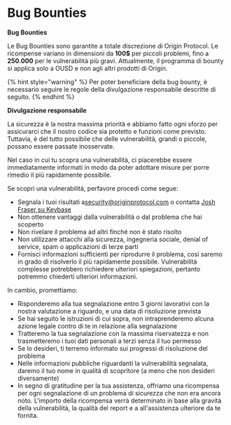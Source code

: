 # Bug Bounties

**Bug Bounties**

Le Bug Bounties sono garantite a totale discrezione di Origin Protocol. Le ricompense variano in dimensioni da **100$** per piccoli problemi, fino a **250.000** per le vulnerabilità più gravi. Attualmente, il programma di bounty si applica solo a OUSD e non agli altri prodotti di Origin.

{% hint style="warning" %}
Per poter beneficiare della bug bounty, è necessario seguire le regole della divulgazione responsabile descritte di seguito.
{% endhint %}

**Divulgazione responsabile**

La sicurezza è la nostra massima priorità e abbiamo fatto ogni sforzo per assicurarci che il nostro codice sia protetto e funzioni come previsto. Tuttavia, è del tutto possibile che delle vulnerabilità, grandi o piccole, possano essere passate inosservate.

Nel caso in cui tu scopra una vulnerabilità, ci piacerebbe essere immediatamente informati in modo da poter adottare misure per porre rimedio il più rapidamente possibile.

Se scopri una vulnerabilità, perfavore procedi come segue:

* Segnala i tuoi risultati a[security@originprotocol.com](mailto:security@originprotcol.com) o contatta [Josh Fraser su Keybase](https://keybase.io/joshfraser)
* Non ottenere vantaggi dalla vulnerabilità o dal problema che hai scoperto
* Non rivelare il problema ad altri finché non è stato risolto
* Non utilizzare attacchi alla sicurezza, ingegneria sociale, denial of service, spam o applicazioni di terze parti
* Fornisci informazioni sufficienti per riprodurre il problema, così saremo in grado di risolverlo il più rapidamente possibile. Vulnerabilità complesse potrebbero richiedere ulteriori spiegazioni, pertanto potremmo chiederti ulteriori informazioni.

In cambio, promettiamo:

* Risponderemo alla tua segnalazione entro 3 giorni lavorativi con la nostra valutazione a riguardo, e una data di risoluzione prevista
* Se hai seguito le istruzioni di cui sopra, non intraprenderemo alcuna azione legale contro di te in relazione alla segnalazione
* Tratteremo la tua segnalazione con la massima riservatezza e non trasmetteremo i tuoi dati personali a terzi senza il tuo permesso
* Se lo desideri, ti terremo informato sui progressi di risoluzione del problema
* Nelle informazioni pubbliche riguardanti la vulnerabilità segnalata, daremo il tuo nome in qualità di scopritore \(a meno che non desideri diversamente\)
* In segno di gratitudine per la tua assistenza, offriamo una ricompensa per ogni segnalazione di un problema di sicurezza che non era ancora noto. L'importo della ricompensa verrà determinato in base alla gravità della vulnerabilità, la qualità del report e a all'assistenza ulteriore da te fornita.  


